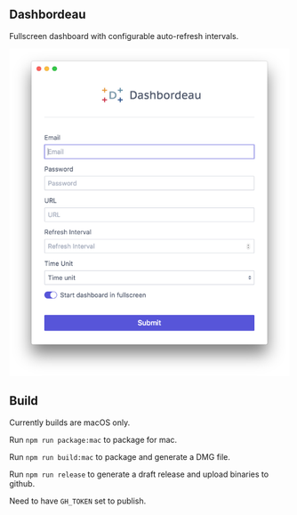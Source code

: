 ## Dashbordeau

Fullscreen dashboard with configurable auto-refresh intervals. 

![preview](./assets/images/preview.png "Dashbordeau preview")


## Build

Currently builds are macOS only.

Run `npm run package:mac` to package for mac.

Run `npm run build:mac` to package and generate a DMG file.

Run `npm run release` to generate a draft release and upload binaries to github.

Need to have `GH_TOKEN` set to publish.





<!--
electron-icon-maker -i assets/icons/src/dashbordeau-round.png -o assets/

https://www.christianengvall.se/electron-menu/
https://github.com/webtorrent/webtorrent-desktop/blob/62cb304971cb867e5923044df9b7afa2c5f35e78/main/updater.js
https://github.com/webtorrent/webtorrent.io/blob/master/server/desktop-api.js

high level wrapper for electron-build and electron-packager
https://electronforge.io/
-->
